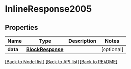 # InlineResponse2005

## Properties
Name | Type | Description | Notes
------------ | ------------- | ------------- | -------------
**data** | [**BlockResponse**](BlockResponse.md) |  | [optional] 

[[Back to Model list]](../README.md#documentation-for-models) [[Back to API list]](../README.md#documentation-for-api-endpoints) [[Back to README]](../README.md)

